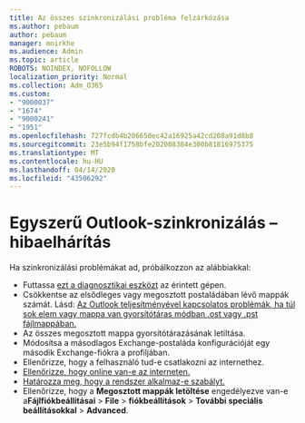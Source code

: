 ```yaml
---
title: Az összes szinkronizálási probléma felzárkózása
ms.author: pebaum
author: pebaum
manager: mnirkhe
ms.audience: Admin
ms.topic: article
ROBOTS: NOINDEX, NOFOLLOW
localization_priority: Normal
ms.collection: Adm_O365
ms.custom:
- "9000037"
- "1674"
- "9000241"
- "1951"
ms.openlocfilehash: 727fcdb4b206650ec42a16925a42cd208a91d8b8
ms.sourcegitcommit: 23e5b94f1758bfe202008384e300b81816975375
ms.translationtype: MT
ms.contentlocale: hu-HU
ms.lasthandoff: 04/14/2020
ms.locfileid: "43506292"
---
```

# <a name="basic-outlook-sync-troubleshooting"></a>Egyszerű Outlook-szinkronizálás – hibaelhárítás

Ha szinkronizálási problémákat ad, próbálkozzon az alábbiakkal:

- Futtassa [ezt a diagnosztikai eszközt](https://aka.ms/sara-outlooksendreceive) az érintett gépen.
- Csökkentse az elsődleges vagy megosztott postaládában lévő mappák számát. Lásd: [Az Outlook teljesítményével kapcsolatos problémák, ha túl sok elem vagy mappa van gyorsítótáras módban .ost vagy .pst fájlmappában.](https://support.microsoft.com/help/2768656/outlook-performance-issues-when-there-are-too-many-items-or-folders-in)
- Az összes megosztott mappa gyorsítótárazásának letiltása.
- Módosítsa a másodlagos Exchange-postaláda konfigurációját egy második Exchange-fiókra a profiljában.
- Ellenőrizze, hogy a felhasználó tud-e csatlakozni az internethez. 
- [Ellenőrizze, hogy online van-e az interneten.](https://support.office.com/article/2460e4a8-16c7-47fc-b204-b1549275aac9)
- [Határozza meg, hogy a rendszer alkalmaz-e szabályt.](https://support.office.com/article/C24F5DEA-9465-4DF4-AD17-A50704D66C59)
- Ellenőrizze, hogy a **Megosztott mappák letöltése** engedélyezve van-e a**Fájlfiókbeállításai** >  **File** > **fiókbeállítások** > **További speciális beállításokkal** > **Advanced**.
